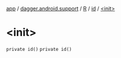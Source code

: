 [app](../../../index.md) / [dagger.android.support](../../index.md) / [R](../index.md) / [id](index.md) / [&lt;init&gt;](./-init-.md)

# &lt;init&gt;

`private id()`
`private id()`